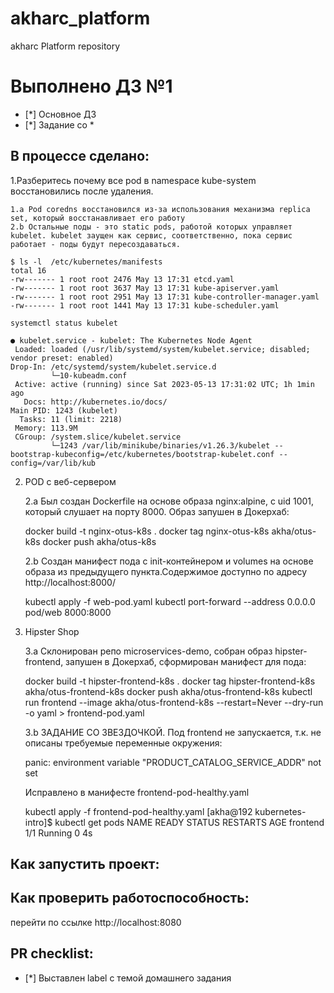 # akharc_platform
akharc Platform repository
# Выполнено ДЗ №1

 - [*] Основное ДЗ
 - [*] Задание со *

## В процессе сделано:
1.Разберитесь почему все pod в namespace kube-system восстановились после удаления. 
    
    1.а Pod coredns восстановился из-за использования механизма replica set, который восстанавливает его работу
    2.b Остальные поды - это static pods, работой которых управляет kubelet. kubelet заущен как сервис, соответственно, пока сервис работает - поды будут пересоздаваться.
    
    $ ls -l  /etc/kubernetes/manifests
    total 16
    -rw------- 1 root root 2476 May 13 17:31 etcd.yaml
    -rw------- 1 root root 3637 May 13 17:31 kube-apiserver.yaml
    -rw------- 1 root root 2951 May 13 17:31 kube-controller-manager.yaml
    -rw------- 1 root root 1441 May 13 17:31 kube-scheduler.yaml

    systemctl status kubelet

    ● kubelet.service - kubelet: The Kubernetes Node Agent
     Loaded: loaded (/usr/lib/systemd/system/kubelet.service; disabled; vendor preset: enabled)
    Drop-In: /etc/systemd/system/kubelet.service.d
             └─10-kubeadm.conf
     Active: active (running) since Sat 2023-05-13 17:31:02 UTC; 1h 1min ago
       Docs: http://kubernetes.io/docs/
    Main PID: 1243 (kubelet)
      Tasks: 11 (limit: 2218)
     Memory: 113.9M
     CGroup: /system.slice/kubelet.service
             └─1243 /var/lib/minikube/binaries/v1.26.3/kubelet --bootstrap-kubeconfig=/etc/kubernetes/bootstrap-kubelet.conf --config=/var/lib/kub
2. POD с веб-сервером
    
    2.а Был создан Dockerfile на основе образа nginx:alpine, c uid  1001, который слушает на порту 8000. Образ запушен в Докерхаб:
    
      docker build -t nginx-otus-k8s .
      docker tag nginx-otus-k8s akha/otus-k8s
      docker push akha/otus-k8s
    
    2.b Создан манифест пода с init-контейнером и volumes на основе образа из предыдущего пункта.Содержимое доступно по адресу http://localhost:8000/
    
      kubectl apply -f web-pod.yaml
      kubectl port-forward --address 0.0.0.0 pod/web 8000:8000
3. Hipster Shop
    
    3.а Склонирован репо microservices-demo, собран образ hipster-frontend, запушен в Докерхаб, сформирован манифест для пода:
    
      docker build -t hipster-frontend-k8s .
      docker tag hipster-frontend-k8s akha/otus-frontend-k8s
      docker push akha/otus-frontend-k8s
      kubectl run frontend --image akha/otus-frontend-k8s --restart=Never  --dry-run -o yaml > frontend-pod.yaml 
    
    3.b ЗАДАНИЕ СО ЗВЕЗДОЧКОЙ. Под frontend не запускается, т.к. не описаны требуемые переменные окружения:
    
      panic: environment variable "PRODUCT_CATALOG_SERVICE_ADDR" not set

    Исправлено в манифесте frontend-pod-healthy.yaml
    
      kubectl apply -f frontend-pod-healthy.yaml
      [akha@192 kubernetes-intro]$ kubectl get pods
      NAME       READY   STATUS    RESTARTS   AGE
      frontend   1/1     Running   0          4s
## Как запустить проект:

## Как проверить работоспособность:
перейти по ссылке http://localhost:8080
## PR checklist:
 - [*] Выставлен label с темой домашнего задания
##